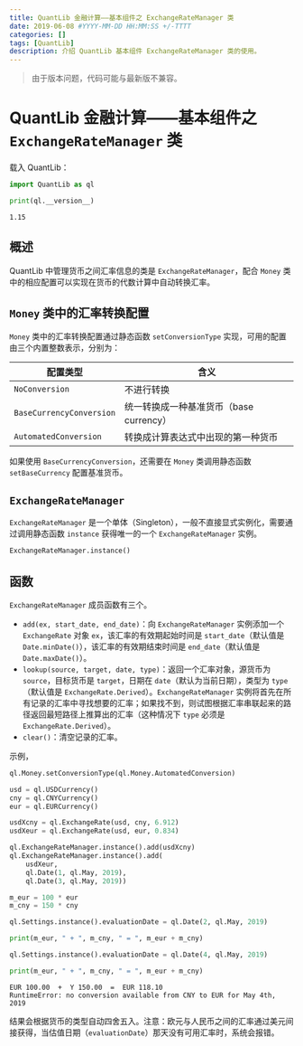 ```yaml
---
title: QuantLib 金融计算——基本组件之 ExchangeRateManager 类
date: 2019-06-08 #YYYY-MM-DD HH:MM:SS +/-TTTT
categories: []
tags: [QuantLib]
description: 介绍 QuantLib 基本组件 ExchangeRateManager 类的使用。
---
```


> 由于版本问题，代码可能与最新版不兼容。

# QuantLib 金融计算——基本组件之 `ExchangeRateManager` 类

载入 QuantLib：

```python
import QuantLib as ql

print(ql.__version__)
```

```
1.15
```

## 概述

QuantLib 中管理货币之间汇率信息的类是 `ExchangeRateManager`，配合 `Money` 类中的相应配置可以实现在货币的代数计算中自动转换汇率。

## `Money` 类中的汇率转换配置

`Money` 类中的汇率转换配置通过静态函数 `setConversionType` 实现，可用的配置由三个内置整数表示，分别为：

| 配置类型                 | 含义                                    |
| ------------------------ | --------------------------------------- |
| `NoConversion`           | 不进行转换                              |
| `BaseCurrencyConversion` | 统一转换成一种基准货币（base currency） |
| `AutomatedConversion`    | 转换成计算表达式中出现的第一种货币      |

如果使用 `BaseCurrencyConversion`，还需要在 `Money` 类调用静态函数 `setBaseCurrency` 配置基准货币。

## `ExchangeRateManager`

`ExchangeRateManager` 是一个单体（Singleton），一般不直接显式实例化，需要通过调用静态函数 `instance` 获得唯一的一个 `ExchangeRateManager` 实例。

```python
ExchangeRateManager.instance()
```

## 函数

`ExchangeRateManager` 成员函数有三个。

* `add(ex, start_date, end_date)`：向 `ExchangeRateManager` 实例添加一个 `ExchangeRate` 对象 `ex`，该汇率的有效期起始时间是 `start_date`（默认值是 `Date.minDate()`），该汇率的有效期结束时间是 `end_date`（默认值是 `Date.maxDate()`）。
* `lookup(source, target, date, type)`：返回一个汇率对象，源货币为 `source`，目标货币是 `target`，日期在 `date`（默认为当前日期），类型为 `type`（默认值是 `ExchangeRate.Derived`）。`ExchangeRateManager` 实例将首先在所有记录的汇率中寻找想要的汇率；如果找不到，则试图根据汇率串联起来的路径返回最短路径上推算出的汇率（这种情况下 `type` 必须是 `ExchangeRate.Derived`）。
* `clear()`：清空记录的汇率。

示例，

```python
ql.Money.setConversionType(ql.Money.AutomatedConversion)

usd = ql.USDCurrency()
cny = ql.CNYCurrency()
eur = ql.EURCurrency()

usdXcny = ql.ExchangeRate(usd, cny, 6.912)
usdXeur = ql.ExchangeRate(usd, eur, 0.834)

ql.ExchangeRateManager.instance().add(usdXcny)
ql.ExchangeRateManager.instance().add(
    usdXeur,
    ql.Date(1, ql.May, 2019),
    ql.Date(3, ql.May, 2019))

m_eur = 100 * eur
m_cny = 150 * cny

ql.Settings.instance().evaluationDate = ql.Date(2, ql.May, 2019)

print(m_eur, " + ", m_cny, " = ", m_eur + m_cny)

ql.Settings.instance().evaluationDate = ql.Date(4, ql.May, 2019)

print(m_eur, " + ", m_cny, " = ", m_eur + m_cny)
```

```
EUR 100.00  +  Y 150.00  =  EUR 118.10
RuntimeError: no conversion available from CNY to EUR for May 4th, 2019
```

结果会根据货币的类型自动四舍五入。注意：欧元与人民币之间的汇率通过美元间接获得，当估值日期（`evaluationDate`）那天没有可用汇率时，系统会报错。

